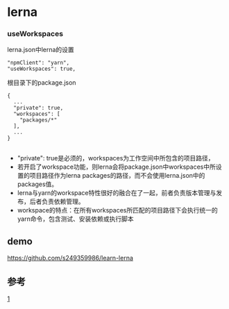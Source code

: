 # lerna 

### useWorkspaces

lerna.json中lerna的设置
```
"npmClient": "yarn",
"useWorkspaces": true,

```
根目录下的package.json
```
{
  ...
  "private": true,
  "workspaces": [
    "packages/*"
  ],
  ...
}


```

- "private": true是必须的，workspaces为工作空间中所包含的项目路径，
- 若开启了workspace功能，则lerna会将package.json中workspaces中所设置的项目路径作为lerna packages的路径，而不会使用lerna.json中的packages值。
- lerna与yarn的workspace特性很好的融合在了一起，前者负责版本管理与发布，后者负责依赖管理。
- workspace的特点：在所有workspaces所匹配的项目路径下会执行统一的yarn命令，包含测试、安装依赖或执行脚本

## demo
https://github.com/s249359986/learn-lerna

## 参考
[1](https://juejin.cn/post/6844903749232623629)
